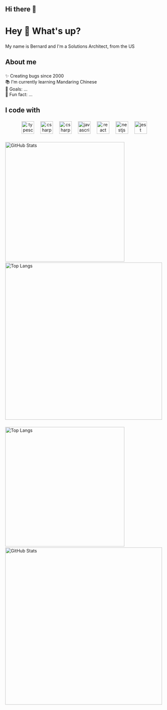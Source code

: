 ## Hi there 👋

<!--
**bernardlawes/bernardlawes** is a ✨ _special_ ✨ repository because its `README.md` (this file) appears on your GitHub profile.

Here are some ideas to get you started:

- 🔭 I’m currently working on ...
- 🌱 I’m currently learning ...
- 👯 I’m looking to collaborate on ...
- 🤔 I’m looking for help with ...
- 💬 Ask me about ...
- 📫 How to reach me: ...
- 😄 Pronouns: ...
- ⚡ Fun fact: ...
-->

<h1 align="left">Hey 👋 What's up?</h1>

###

<p align="left">My name is Bernard and I'm a Solutions Architect, from the US</p>

###

<h2 align="left">About me</h2>

###

<p align="left">✨ Creating bugs since 2000<br>📚 I'm currently learning Mandaring Chinese<br>🎯 Goals: ...<br>🎲 Fun fact: ...</p>

###

<h2 align="left">I code with</h2>

###

<div>
    <div align="center" width="380">
      <img src="https://cdn.jsdelivr.net/gh/devicons/devicon/icons/python/python-original.svg" height="40" alt="typescript logo"  />
      <img width="12" />
      <img src="https://cdn.jsdelivr.net/gh/devicons/devicon/icons/cplusplus/cplusplus-original.svg" height="40" alt="csharp logo"  />
      <img width="12" />
      <img src="https://cdn.jsdelivr.net/gh/devicons/devicon/icons/csharp/csharp-original.svg" height="40" alt="csharp logo"  />
      <img width="12" />
      <img src="https://cdn.jsdelivr.net/gh/devicons/devicon/icons/javascript/javascript-original.svg" height="40" alt="javascript logo"  />
      <img width="12" />
      <img src="https://cdn.jsdelivr.net/gh/devicons/devicon/icons/php/php-original.svg" height="40" alt="react logo"  />
      <img width="12" />
      <img src="https://cdn.jsdelivr.net/gh/devicons/devicon/icons/matlab/matlab-original.svg" height="40" alt="nestjs logo"  />
      <img width="12" />
      <img src="https://cdn.jsdelivr.net/gh/devicons/devicon/icons/json/json-original.svg" height="40" alt="jest logo"  />
    </div>
</div>

###

<p align="left">
  <img width="380"  src="https://img.shields.io/github/followers/bernardlawes?label=Follow&style=social&show_icons=true&theme=tokyonight" alt="GitHub Stats" />
    &nbsp;
  <img width="500" src="https://github-readme-streak-stats.herokuapp.com/?user=bernardlawes&layout=compact&theme=tokyonight" alt="Top Langs" />
</p>
    
###

<p align="left">
  <img width="380" src="https://github-readme-stats.vercel.app/api/top-langs/?username=bernardlawes&layout=compact&theme=tokyonight" alt="Top Langs" />
    &nbsp;
  <img width="500"  src="https://github-readme-stats.vercel.app/api?username=bernardlawes&show_icons=true&theme=tokyonight" alt="GitHub Stats" />
  
</p>





<p align="center">
  
</p>



